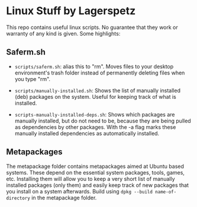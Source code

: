 # Linux Stuff by Lagerspetz

This repo contains useful linux scripts.
No guarantee that they work or warranty of
any kind is given. Some highlights:

## Saferm.sh
* `scripts/saferm.sh`: alias this to "rm". Moves files to your desktop environment's trash folder instead of permanently deleting files when you type "rm".

* `scripts/manually-installed.sh`: Shows the list of manually installed (deb) packages on the system. Useful for keeping track of what is installed.

* `scripts-manually-installed-deps.sh`: Shows which packages are manually installed, but do not need to be, because they are being pulled as dependencies by other packages. With the -a flag marks these manually installed dependencies as automatically installed.


## Metapackages
The metapackage folder contains metapackages aimed at Ubuntu based systems.
These depend on the essential system packages, tools, games, etc.
Installing them will allow you to keep a very short list of manually installed packages (only them) and easily keep track of new packages that you install on a system afterwards.
Build using `dpkg --build name-of-directory` in the metapackage folder.
